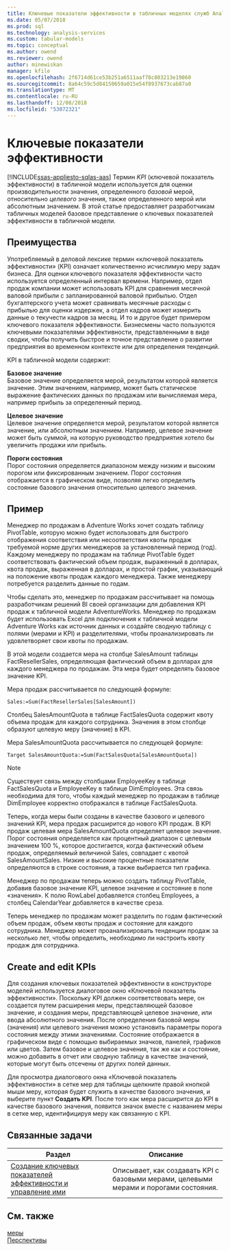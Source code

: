 ```yaml
---
title: Ключевые показатели эффективности в табличных моделях служб Analysis Services | Документация Майкрософт
ms.date: 05/07/2018
ms.prod: sql
ms.technology: analysis-services
ms.custom: tabular-models
ms.topic: conceptual
ms.author: owend
ms.reviewer: owend
author: minewiskan
manager: kfile
ms.openlocfilehash: 2f6714d61ce53b251a6511aaf78c803213e19860
ms.sourcegitcommit: 8a64c59c5d84150659a015e54f8937673cab87a0
ms.translationtype: MT
ms.contentlocale: ru-RU
ms.lasthandoff: 12/08/2018
ms.locfileid: "53072321"
---
```

# <a name="kpis"></a>Ключевые показатели эффективности
[!INCLUDE[ssas-appliesto-sqlas-aas](../../includes/ssas-appliesto-sqlas-aas.md)]
  Термин *KPI* (ключевой показатель эффективности) в табличной модели используется для оценки производительности значения, определенного *базовой* мерой, относительно *целевого* значения, также определенного мерой или абсолютным значением. В этой статье предоставляет разработчикам табличных моделей базовое представление о ключевых показателей эффективности в табличной модели.  
  
##  <a name="bkmk_benefits"></a> Преимущества  
 Употребляемый в деловой лексике термин «ключевой показатель эффективности» (KPI) означает количественно исчислимую меру задач бизнеса. Для оценки ключевого показателя эффективности часто используется определенный интервал времени. Например, отдел продаж компании может использовать KPI для сравнения месячной валовой прибыли с запланированной валовой прибылью. Отдел бухгалтерского учета может сравнивать месячные расходы с прибылью для оценки издержек, а отдел кадров может измерить данные о текучести кадров за месяц. И то и другое будет примером ключевого показателя эффективности. Бизнесмены часто пользуются ключевыми показателями эффективности, представленными в виде сводки, чтобы получить быстрое и точное представление о развитии предприятия во временном контексте или для определения тенденций.  
  
 KPI в табличной модели содержит:  
  
 **Базовое значение**  
 Базовое значение определяется мерой, результатом которой является значение. Этим значением, например, может быть статическое выражение фактических данных по продажам или вычисляемая мера, например прибыль за определенный период.  
  
 **Целевое значение**  
 Целевое значение определяется мерой, результатом которой является значение, или абсолютным значением. Например, целевое значение может быть суммой, на которую руководство предприятия хотело бы увеличить продажи или прибыль.  
  
 **Пороги состояния**  
 Порог состояния определяется диапазоном между низким и высоким порогом или фиксированным значением. Порог состояния отображается в графическом виде, позволяя легко определить состояние базового значения относительно целевого значения.  
  
##  <a name="bkmk_example"></a> Пример  
 Менеджер по продажам в Adventure Works хочет создать таблицу PivotTable, которую можно будет использовать для быстрого отображения соответствия или несоответствия квоты продаж требуемой норме других менеджеров за установленный период (год). Каждому менеджеру по продажам на таблице PivotTable будет соответствовать фактический объем продаж, выраженный в долларах, квота продаж, выраженная в долларах, и простой график, указывающий на положение квоты продаж каждого менеджера. Также менеджеру потребуется разделить данные по годам.  
  
 Чтобы сделать это, менеджер по продажам рассчитывает на помощь разработчикам решений BI своей организации для добавления KPI продаж к табличной модели AdventureWorks. Менеджер по продажам будет использовать Excel для подключения к табличной модели Adventure Works как источник данных и создайте сводную таблицу с полями (мерами и KPI) и разделителями, чтобы проанализировать ли удовлетворяет свои квоты по продажам.  
  
 В этой модели создается мера на столбце SalesAmount таблицы FactResellerSales, определяющая фактический объем в долларах для каждого менеджера по продажам. Эта мера будет определять базовое значение KPI.  
  
 Мера продаж рассчитывается по следующей формуле:  
  
```  
Sales:=Sum(FactResellerSales[SalesAmount])  
```  
  
 Столбец SalesAmountQuota в таблице FactSalesQuota содержит квоту объема продаж для каждого сотрудника. Значения в этом столбце образуют целевую меру (значение) в KPI.  
  
 Мера SalesAmountQuota рассчитывается по следующей формуле:  
  
```  
Target SalesAmountQuota:=Sum(FactSalesQuota[SalesAmountQuota])  
```  
  
> [!NOTE]  
>  Существует связь между столбцами EmployeeKey в таблице FactSalesQuota и EmployeeKey в таблице DimEmployees. Эта связь необходима для того, чтобы каждый менеджер по продажам в таблице DimEmployee корректно отображался в таблице FactSalesQuota.  
  
 Теперь, когда меры были созданы в качестве базового и целевого значений KPI, мера продаж расширится до нового KPI продаж. В KPI продаж целевая мера SalesAmountQuota определяет целевое значение. Порог состояния определяется как процентный диапазон с целевым значением 100 %, которое достигается, когда фактический объем продаж, определяемый величиной Sales, совпадает с квотой SalesAmountSales. Низкие и высокие процентные показатели определяются в строке состояния, а также выбирается тип графика.  
  
 Менеджер по продажам теперь можно создать таблицу PivotTable, добавив базовое значение KPI, целевое значение и состояние в поле «значения». К полю RowLabel добавляется столбец Employees, а столбец CalendarYear добавляется в качестве среза.  
  
 Теперь менеджер по продажам может разделить по годам фактический объем продаж, объем квоты продаж и состояние для каждого сотрудника. Менеджер может проанализировать тенденции продаж за несколько лет, чтобы определить, необходимо ли настроить квоту продаж для сотрудника.  
  
##  <a name="bkmk_create"></a> Create and edit KPIs  
 Для создания ключевых показателей эффективности в конструкторе моделей используется диалоговое окно «Ключевой показатель эффективности». Поскольку KPI должен соответствовать мере, он создается путем расширения меры, представляющей базовое значение, и создания меры, представляющей целевое значение, или ввода абсолютного значения. После определения базовой меры (значения) или целевого значения можно установить параметры порога состояния между этими значениями. Состояние отображается в графическом виде с помощью выбираемых значков, панелей, графиков или цветов. Затем базовое и целевое значения, так же как и состояние, можно добавить в отчет или сводную таблицу в качестве значений, которые могут быть отсечены от других полей данных.  
  
 Для просмотра диалогового окна «Ключевой показатель эффективности» в сетке мер для таблицы щелкните правой кнопкой мыши меру, которая будет служить в качестве базового значения, и выберите пункт **Создать KPI**. После того как мера расширится до KPI в качестве базового значения, появится значок вместе с названием меры в сетке мер, идентифицируя меру как связанную с KPI.  
  
##  <a name="bkmk_related_tasks"></a> Связанные задачи  
  
|Раздел|Описание|  
|-----------|-----------------|  
|[Создание ключевых показателей эффективности и управление ими](../../analysis-services/tabular-models/create-and-manage-kpis-ssas-tabular.md)|Описывает, как создавать KPI с базовыми мерами, целевыми мерами и порогами состояния.|  
  
## <a name="see-also"></a>См. также  
 [меры](../../analysis-services/tabular-models/measures-ssas-tabular.md)   
 [Перспективы](../../analysis-services/tabular-models/perspectives-ssas-tabular.md)  
  
  

